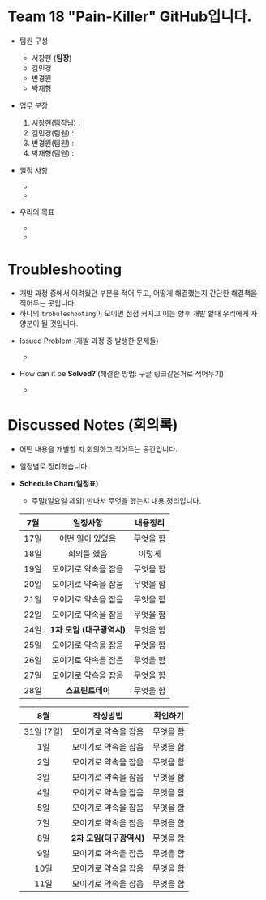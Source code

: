 # Team 18 "Pain-Killer" GitHub입니다.


* 팀원 구성  
   +  서창현 (**팀장**)
   +  김민경 
   +  변경원
   +  박재형

* 업무 분장
  1. 서창현(팀장님) : 
  2. 김민경(팀원) :  
  3. 변경원(팀원) : 
  4. 박재형(팀원) : 


* 일정 사항
   - <!-- n/a -->
   -  <!-- n/a -->

* 우리의 목표
  + <!-- n/a -->
  + <!-- n/a -->


# Troubleshooting

* 개발 과정 중에서 어려웠던 부분을 적어 두고, 어떻게 해결했는지 간단한 해결책을 적어두는 곳입니다.
* 하나의 ```trobuleshooting```이 모이면 점점 커지고 이는 향후 개발 할때 우리에게 자양분이 될 것입니다.


+ Issued Problem (개발 과정 중 발생한 문제들)
  - <!-- n/a -->

+ How can it be **Solved?** (해결한 방법: 구글 링크같은거로 적어두기)
   - <!-- n/a -->


# Discussed Notes (회의록)

* 어떤 내용을 개발할 지 회의하고 적어두는 공간입니다.
* 일정별로 정리했습니다.

* **Schedule Chart(일정표)**
  - 주말(일요일 제외) 만나서 무엇을 했는지 내용 정리입니다.
  
   |7월|일정사항|내용정리|
   |:--:|:--:|:--:|
   |17일|어떤 일이 있었음|무엇을 함|
   |18일|회의를 했음|이렇게
   |19일|모이기로 약속을 잡음 | 무엇을 함 |
   |20일|모이기로 약속을 잡음 | 무엇을 함 |
   |21일|모이기로 약속을 잡음 | 무엇을 함 |
   |22일|모이기로 약속을 잡음 | 무엇을 함 |
   |24일| **1차 모임 (대구광역시)** | 무엇을 함 |
   |25일|모이기로 약속을 잡음 | 무엇을 함 |
   |26일|모이기로 약속을 잡음 | 무엇을 함 |
   |27일|모이기로 약속을 잡음 | 무엇을 함 |
   |28일| **스프린트데이** | 무엇을 함 |
   
   |8월|작성방법|확인하기|
   |:--:|:--:|:--:|
   |31일 (7월)|모이기로 약속을 잡음 | 무엇을 함 |
   |1일|모이기로 약속을 잡음 | 무엇을 함 |
   |2일|모이기로 약속을 잡음 | 무엇을 함 |
   |3일|모이기로 약속을 잡음 | 무엇을 함 |
   |4일|모이기로 약속을 잡음 | 무엇을 함 |
   |5일|모이기로 약속을 잡음 | 무엇을 함 |
   |7일|모이기로 약속을 잡음 | 무엇을 함 |
   |8일| **2차 모임(대구광역시)** | 무엇을 함 |
   |9일|모이기로 약속을 잡음 | 무엇을 함 |
   |10일|모이기로 약속을 잡음 | 무엇을 함 |
   |11일|모이기로 약속을 잡음 | 무엇을 함 |

